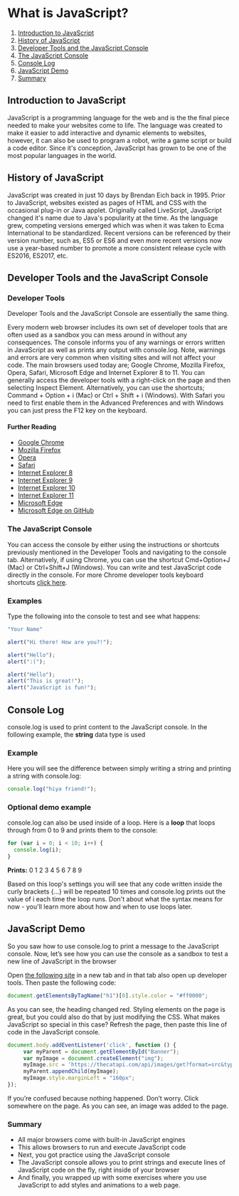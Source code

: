 # What is JavaScript?

1. [Introduction to JavaScript](#introduction-to-javascript)
2. [History of JavaScript](#history-of-javascript)
3. [Developer Tools and the JavaScript Console](#developer-tools-and-the-javascript-console)
4. [The JavaScript Console](#the-javascript-console)
5. [Console Log](#console-log)
6. [JavaScript Demo](#javascript-demo)
7. [Summary](#summary)

## Introduction to JavaScript
JavaScript is a programming language for the web and is the the final piece needed to make your websites come to life. The language was created to make it easier to add interactive and dynamic elements to websites, however, it can also be used to program a robot, write a game script or build a code editor. Since it's conception, JavaScript has grown to be one of the most popular languages in the world.

## History of JavaScript
JavaScript was created in just 10 days by Brendan Eich back in 1995. Prior to JavaScript, websites existed as pages of HTML and CSS with the occasional plug-in or Java applet. Originally called LiveScript, JavaScript changed it's name due to Java's popularity at the time. As the language grew, competing versions emerged which was when it was taken to Ecma International to be standardized. Recent versions can be referenced by their version number, such as, ES5 or ES6 and even more recent versions now use a year-based number to promote a more consistent release cycle with ES2016, ES2017, etc.

## Developer Tools and the JavaScript Console
### Developer Tools
Developer Tools and the JavaScript Console are essentially the same thing.

Every modern web browser includes its own set of developer tools that are often used as a sandbox you can mess around in without any consequences. The console informs you of any warnings or errors written in JavaScript as well as prints any output with console.log. Note, warnings and errors are very common when visiting sites and will not affect your code. The main browsers used today are; Google Chrome, Mozilla Firefox, Opera, Safari, Microsoft Edge and Internet Explorer 8 to 11. You can generally access the developer tools with a right-click on the page and then selecting Inspect Element. Alternatively, you can use the shortcuts; Command + Option + i (Mac) or Ctrl + Shift + i (Windows). With Safari you need to first enable them in the Advanced Preferences and with Windows you can just press the F12 key on the keyboard.

#### Further Reading
- [Google Chrome](https://developers.google.com/web/tools/chrome-devtools/)
- [Mozilla Firefox](https://developer.mozilla.org/en-US/docs/Tools)
- [Opera](https://www.opera.com/dragonfly/)
- [Safari](https://developer.apple.com/safari/tools/)
- [Internet Explorer 8](https://msdn.microsoft.com/en-us/library/dd565628.aspx)
- [Internet Explorer 9](https://docs.microsoft.com/en-us/previous-versions/windows/internet-explorer/ie-developer/samples/gg589512(v=vs.85))
- [Internet Explorer 10](https://docs.microsoft.com/en-us/previous-versions/windows/internet-explorer/ie-developer/dev-guides/hh673549(v=vs.85))
- [Internet Explorer 11](https://docs.microsoft.com/en-us/previous-versions/windows/internet-explorer/ie-developer/dev-guides/bg182636(v=vs.85))
- [Microsoft Edge](https://docs.microsoft.com/de-de/microsoft-edge/devtools-guide)
- [Microsoft Edge on GitHub](https://github.com/MicrosoftDocs/edge-developer)

### The JavaScript Console
You can access the console by either using the instructions or shortcuts previously mentioned in the Developer Tools and navigating to the console tab. Alternatively, if using Chrome, you can use the shortcut Cmd+Option+J (Mac) or Ctrl+Shift+J (Windows). You can write and test JavaScript code directly in the console. For more Chrome developer tools keyboard shortcuts [click here](https://developers.google.com/web/tools/chrome-devtools/shortcuts).

### Examples
Type the following into the console to test and see what happens:

```js 
"Your Name"
```

```js
alert("Hi there! How are you?!");
```

```js
alert("Hello");
alert(":(");
```

```js
alert("Hello");
alert("This is great!");
alert("JavaScript is fun!");
```

## Console Log
console.log is used to print content to the JavaScript console. In the following example, the **string** data type is used

### Example
Here you will see the difference between simply writing a string and printing a string with console.log:

```js
console.log("hiya friend!");
```

### Optional demo example
console.log can also be used inside of a loop. Here is a **loop** that loops through from 0 to 9 and prints them to the console:

```js
for (var i = 0; i < 10; i++) {
  console.log(i);
}
```
**Prints:** 0 1 2 3 4 5 6 7 8 9

Based on this loop's settings you will see that any code written inside the curly brackets {...} will be repeated 10 times and console.log prints out the value of i each time the loop runs. Don't about what the syntax means for now - you'll learn more about how and when to use loops later.

## JavaScript Demo
So you saw how to use console.log to print a message to the JavaScript console. Now, let’s see how you can use the console as a sandbox to test a new line of JavaScript in the browser

Open [the following site](https://daringfireball.net/projects/markdown/) in a new tab and in that tab also open up developer tools. Then paste the following code:
```js
document.getElementsByTagName("h1")[0].style.color = "#ff0000";
```
As you can see, the heading changed red. Styling elements on the page is great, but you could also do that by just modifying the CSS. What makes JavaScript so special in this case? Refresh the page, then paste this line of code in the JavaScript console.
```js
document.body.addEventListener('click', function () {
     var myParent = document.getElementById("Banner"); 
     var myImage = document.createElement("img");
     myImage.src = 'https://thecatapi.com/api/images/get?format=src&type=gif';
     myParent.appendChild(myImage);
     myImage.style.marginLeft = "160px";
});
```
If you’re confused because nothing happened. Don’t worry. Click somewhere on the page. As you can see, an image was added to the page.

### Summary
- All major browsers come with built-in JavaScript engines
- This allows browsers to run and execute JavaScript code
- Next, you got practice using the JavaScript console
- The JavaScript console allows you to print strings and execute lines of JavaScript code on the fly, right inside of your browser
- And finally, you wrapped up with some exercises where you use JavaScript to add styles and animations to a web page.
